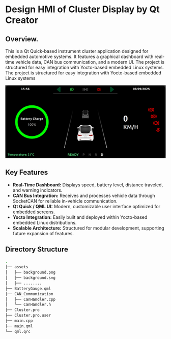 # Design HMI of Cluster Display by Qt Creator

## Overview.
This is a Qt Quick-based instrument cluster application designed for embedded automotive systems. It features a graphical dashboard with real-time vehicle data, CAN bus communication, and a modern UI. The project is structured for easy integration with Yocto-based embedded Linux systems. The project is structured for easy integration with Yocto-based embedded Linux systems

![Diagram](../My_HMI.png)

## Key Features

- **Real-Time Dashboard:** Displays speed, battery level, distance traveled, and warning indicators.
- **CAN Bus Integration:** Receives and processes vehicle data through SocketCAN for reliable in-vehicle communication.
- **Qt Quick / QML UI:** Modern, customizable user interface optimized for embedded screens.
- **Yocto Integration:** Easily built and deployed within Yocto-based embedded Linux distributions.
- **Scalable Architecture:** Structured for modular development, supporting future expansion of features.

## Directory Structure
```bash
.
├── assets
│   ├── background.png
│   ├── background.svg
│   ├── ........
├── BatteryGauge.qml
├── CAN_Communication
│   ├── CanHandler.cpp
│   └── CanHandler.h
├── Cluster.pro
├── Cluster.pro.user
├── main.cpp
├── main.qml
└── qml.qrc

```
